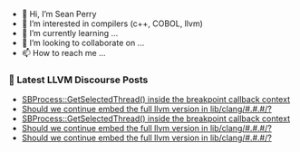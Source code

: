 - 👋 Hi, I’m Sean Perry
- 👀 I’m interested in compilers (c++, COBOL, llvm)
- 🌱 I’m currently learning ...
- 💞️ I’m looking to collaborate on ...
- 📫 How to reach me ...

<!---
s66perry/s66perry is a ✨ special ✨ repository because its `README.md` (this file) appears on your GitHub profile.
You can click the Preview link to take a look at your changes.
--->
### 📕 Latest LLVM Discourse Posts

<!-- DISCOURSE-LLVM:START -->
- [SBProcess::GetSelectedThread&lpar;&rpar; inside the breakpoint callback context](https://discourse.llvm.org/t/sbprocess-getselectedthread-inside-the-breakpoint-callback-context/62421#post_4)
- [Should we continue embed the full llvm version in lib/clang/#.#.#/?](https://discourse.llvm.org/t/should-we-continue-embed-the-full-llvm-version-in-lib-clang/62094#post_10)
- [SBProcess::GetSelectedThread&lpar;&rpar; inside the breakpoint callback context](https://discourse.llvm.org/t/sbprocess-getselectedthread-inside-the-breakpoint-callback-context/62421#post_3)
- [Should we continue embed the full llvm version in lib/clang/#.#.#/?](https://discourse.llvm.org/t/should-we-continue-embed-the-full-llvm-version-in-lib-clang/62094#post_9)
- [Should we continue embed the full llvm version in lib/clang/#.#.#/?](https://discourse.llvm.org/t/should-we-continue-embed-the-full-llvm-version-in-lib-clang/62094#post_8)
<!-- DISCOURSE-LLVM:END -->
